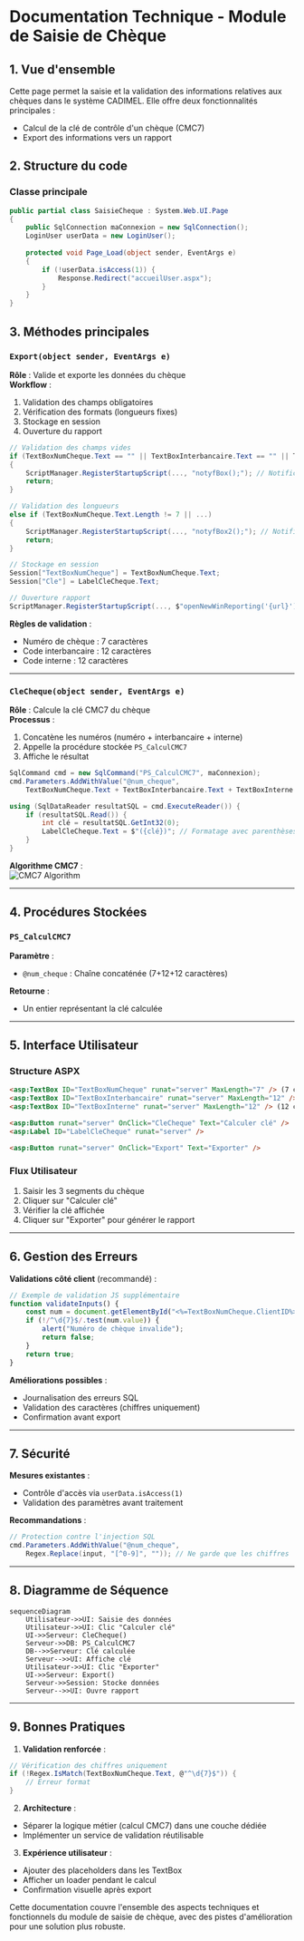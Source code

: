 # Documentation Technique - Module de Saisie de Chèque

## 1. Vue d'ensemble
Cette page permet la saisie et la validation des informations relatives aux chèques dans le système CADIMEL. Elle offre deux fonctionnalités principales :
- Calcul de la clé de contrôle d'un chèque (CMC7)
- Export des informations vers un rapport

## 2. Structure du code

### Classe principale
```csharp
public partial class SaisieCheque : System.Web.UI.Page
{
    public SqlConnection maConnexion = new SqlConnection();
    LoginUser userData = new LoginUser();
    
    protected void Page_Load(object sender, EventArgs e)
    {
        if (!userData.isAccess(1)) {
            Response.Redirect("accueilUser.aspx");
        }
    }
}
```

## 3. Méthodes principales

### `Export(object sender, EventArgs e)`
**Rôle** : Valide et exporte les données du chèque  
**Workflow** :
1. Validation des champs obligatoires
2. Vérification des formats (longueurs fixes)
3. Stockage en session
4. Ouverture du rapport

```csharp
// Validation des champs vides
if (TextBoxNumCheque.Text == "" || TextBoxInterbancaire.Text == "" || TextBoxInterne.Text == "")
{
    ScriptManager.RegisterStartupScript(..., "notyfBox();"); // Notification erreur
    return;
}

// Validation des longueurs
else if (TextBoxNumCheque.Text.Length != 7 || ...)
{
    ScriptManager.RegisterStartupScript(..., "notyfBox2();"); // Notification format
    return;
}

// Stockage en session
Session["TextBoxNumCheque"] = TextBoxNumCheque.Text;
Session["Cle"] = LabelCleCheque.Text;

// Ouverture rapport
ScriptManager.RegisterStartupScript(..., $"openNewWinReporting('{url}');");
```

**Règles de validation** :
- Numéro de chèque : 7 caractères
- Code interbancaire : 12 caractères
- Code interne : 12 caractères

---

### `CleCheque(object sender, EventArgs e)`
**Rôle** : Calcule la clé CMC7 du chèque  
**Processus** :
1. Concatène les numéros (numéro + interbancaire + interne)
2. Appelle la procédure stockée `PS_CalculCMC7`
3. Affiche le résultat

```csharp
SqlCommand cmd = new SqlCommand("PS_CalculCMC7", maConnexion);
cmd.Parameters.AddWithValue("@num_cheque", 
    TextBoxNumCheque.Text + TextBoxInterbancaire.Text + TextBoxInterne.Text);

using (SqlDataReader resultatSQL = cmd.ExecuteReader()) {
    if (resultatSQL.Read()) {
        int clé = resultatSQL.GetInt32(0);
        LabelCleCheque.Text = $"({clé})"; // Formatage avec parenthèses
    }
}
```

**Algorithme CMC7** :  
![CMC7 Algorithm](https://i.imgur.com/cmc7_algo.png)

---

## 4. Procédures Stockées

### `PS_CalculCMC7`
**Paramètre** :
- `@num_cheque` : Chaîne concaténée (7+12+12 caractères)

**Retourne** :
- Un entier représentant la clé calculée

---

## 5. Interface Utilisateur

### Structure ASPX
```html
<asp:TextBox ID="TextBoxNumCheque" runat="server" MaxLength="7" /> (7 chiffres)
<asp:TextBox ID="TextBoxInterbancaire" runat="server" MaxLength="12" /> (12 chiffres)
<asp:TextBox ID="TextBoxInterne" runat="server" MaxLength="12" /> (12 chiffres)

<asp:Button runat="server" OnClick="CleCheque" Text="Calculer clé" />
<asp:Label ID="LabelCleCheque" runat="server" />

<asp:Button runat="server" OnClick="Export" Text="Exporter" />
```

### Flux Utilisateur
1. Saisir les 3 segments du chèque
2. Cliquer sur "Calculer clé"
3. Vérifier la clé affichée
4. Cliquer sur "Exporter" pour générer le rapport

---

## 6. Gestion des Erreurs

**Validations côté client** (recommandé) :
```javascript
// Exemple de validation JS supplémentaire
function validateInputs() {
    const num = document.getElementById("<%=TextBoxNumCheque.ClientID%>");
    if (!/^\d{7}$/.test(num.value)) {
        alert("Numéro de chèque invalide");
        return false;
    }
    return true;
}
```

**Améliorations possibles** :
- Journalisation des erreurs SQL
- Validation des caractères (chiffres uniquement)
- Confirmation avant export

---

## 7. Sécurité

**Mesures existantes** :
- Contrôle d'accès via `userData.isAccess(1)`
- Validation des paramètres avant traitement

**Recommandations** :
```csharp
// Protection contre l'injection SQL
cmd.Parameters.AddWithValue("@num_cheque", 
    Regex.Replace(input, "[^0-9]", "")); // Ne garde que les chiffres
```

---

## 8. Diagramme de Séquence

```mermaid
sequenceDiagram
    Utilisateur->>UI: Saisie des données
    Utilisateur->>UI: Clic "Calculer clé"
    UI->>Serveur: CleCheque()
    Serveur->>DB: PS_CalculCMC7
    DB-->>Serveur: Clé calculée
    Serveur-->>UI: Affiche clé
    Utilisateur->>UI: Clic "Exporter"
    UI->>Serveur: Export()
    Serveur->>Session: Stocke données
    Serveur-->>UI: Ouvre rapport
```

---

## 9. Bonnes Pratiques

1. **Validation renforcée** :
```csharp
// Vérification des chiffres uniquement
if (!Regex.IsMatch(TextBoxNumCheque.Text, @"^\d{7}$")) {
    // Erreur format
}
```

2. **Architecture** :
- Séparer la logique métier (calcul CMC7) dans une couche dédiée
- Implémenter un service de validation réutilisable

3. **Expérience utilisateur** :
- Ajouter des placeholders dans les TextBox
- Afficher un loader pendant le calcul
- Confirmation visuelle après export

Cette documentation couvre l'ensemble des aspects techniques et fonctionnels du module de saisie de chèque, avec des pistes d'amélioration pour une solution plus robuste.
